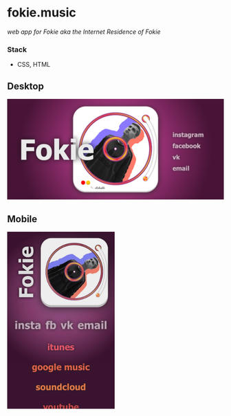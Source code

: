 # fokie.music
_web app for Fokie aka the Internet Residence of Fokie_

### Stack
* CSS, HTML

## Desktop
![desktop](https://github.com/airatk/fokie.music/blob/master/design/screenshots/desktop.png?raw=true)

## Mobile
<img src="https://github.com/airatk/fokie.music/blob/master/design/screenshots/mobile.png?raw=true" width="250" alt="mobile" />
